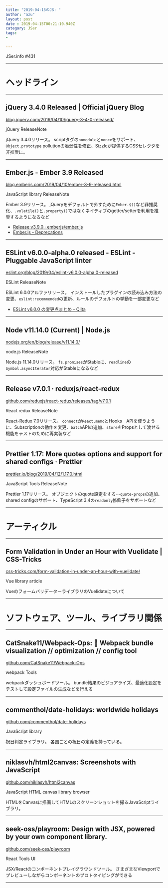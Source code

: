 ```yaml
---
title: "2019-04-15のJS: "
author: "azu"
layout: post
date : 2019-04-15T00:21:10.940Z
category: JSer
tags:
-

---
```


JSer.info #431

----

<h1 class="site-genre">ヘッドライン</h1>

----

## jQuery 3.4.0 Released | Official jQuery Blog
[blog.jquery.com/2019/04/10/jquery-3-4-0-released/](http://blog.jquery.com/2019/04/10/jquery-3-4-0-released/ "jQuery 3.4.0 Released | Official jQuery Blog")
<p class="jser-tags jser-tag-icon"><span class="jser-tag">jQuery</span> <span class="jser-tag">ReleaseNote</span></p>

jQuery 3.4.0リリース。
scriptタグの`nomodule`と`nonce`をサポート、`Object.prototype` pollutionの脆弱性を修正、Sizzleが提供するCSSセレクタを非推奨に。


----

## Ember.js - Ember 3.9 Released
[blog.emberjs.com/2019/04/10/ember-3-9-released.html](https://blog.emberjs.com/2019/04/10/ember-3-9-released.html "Ember.js - Ember 3.9 Released")
<p class="jser-tags jser-tag-icon"><span class="jser-tag">JavaScript</span> <span class="jser-tag">library</span> <span class="jser-tag">ReleaseNote</span></p>

Ember 3.9リリース。
jQueryをデフォルトで外すために`Ember.$()`など非推奨化、`.volatile()`と`.property()`ではなくネイティブのgetter/setterを利用を推奨するようになるなど

- [Release v3.9.0 · emberjs/ember.js](https://github.com/emberjs/ember.js/releases/tag/v3.9.0 "Release v3.9.0 · emberjs/ember.js")
- [Ember.js - Deprecations](https://deprecations.emberjs.com/v3.x/ "Ember.js - Deprecations")

----

## ESLint v6.0.0-alpha.0 released - ESLint - Pluggable JavaScript linter
[eslint.org/blog/2019/04/eslint-v6.0.0-alpha.0-released](https://eslint.org/blog/2019/04/eslint-v6.0.0-alpha.0-released "ESLint v6.0.0-alpha.0 released - ESLint - Pluggable JavaScript linter")
<p class="jser-tags jser-tag-icon"><span class="jser-tag">ESLint</span> <span class="jser-tag">ReleaseNote</span></p>

ESLint 6.0.0アルファリリース。
インストールしたプラグインの読み込み方法の変更、`eslint:recommended`の更新、ルールのデフォルトの挙動を一部変更など

- [ESLint v6.0.0 の変更点まとめ - Qiita](https://qiita.com/mysticatea/items/274347ff9473b26b575a "ESLint v6.0.0 の変更点まとめ - Qiita")

----

## Node v11.14.0 (Current) | Node.js
[nodejs.org/en/blog/release/v11.14.0/](https://nodejs.org/en/blog/release/v11.14.0/ "Node v11.14.0 (Current) | Node.js")
<p class="jser-tags jser-tag-icon"><span class="jser-tag">node.js</span> <span class="jser-tag">ReleaseNote</span></p>

Node.js 11.14.0リリース。
`fs.promises`がStableに、`readline`の`Symbol.asyncIterator`対応がStableになるなど


----

## Release v7.0.1 · reduxjs/react-redux
[github.com/reduxjs/react-redux/releases/tag/v7.0.1](https://github.com/reduxjs/react-redux/releases/tag/v7.0.1 "Release v7.0.1 · reduxjs/react-redux")
<p class="jser-tags jser-tag-icon"><span class="jser-tag">React</span> <span class="jser-tag">redux</span> <span class="jser-tag">ReleaseNote</span></p>

React-Redux 7.0リリース。 `connect`が`React.memo`とHooks　APIを使うように、Subscriptionの動作を変更、`batch`APIの追加、`store`をPropsとして渡せる機能をテストのために再実装など


----

## Prettier 1.17: More quotes options and support for shared configs · Prettier
[prettier.io/blog/2019/04/12/1.17.0.html](https://prettier.io/blog/2019/04/12/1.17.0.html "Prettier 1.17: More quotes options and support for shared configs · Prettier")
<p class="jser-tags jser-tag-icon"><span class="jser-tag">JavaScript</span> <span class="jser-tag">Tools</span> <span class="jser-tag">ReleaseNote</span></p>

Prettier 1.17リリース。
オブジェクトのquote設定をする`--quote-props`の追加、shared configのサポート、TypeScript 3.4の`readonly`修飾子をサポートなど


----
<h1 class="site-genre">アーティクル</h1>

----

## Form Validation in Under an Hour with Vuelidate | CSS-Tricks
[css-tricks.com/form-validation-in-under-an-hour-with-vuelidate/](https://css-tricks.com/form-validation-in-under-an-hour-with-vuelidate/ "Form Validation in Under an Hour with Vuelidate | CSS-Tricks")
<p class="jser-tags jser-tag-icon"><span class="jser-tag">Vue</span> <span class="jser-tag">library</span> <span class="jser-tag">article</span></p>

VueのフォームバリデーターライブラリのVuelidateについて


----
<h1 class="site-genre">ソフトウェア、ツール、ライブラリ関係</h1>

----

## CatSnake11/Webpack-Ops: 📁 Webpack bundle visualization // optimization // config tool
[github.com/CatSnake11/Webpack-Ops](https://github.com/CatSnake11/Webpack-Ops "CatSnake11/Webpack-Ops: 📁 Webpack bundle visualization // optimization // config tool")
<p class="jser-tags jser-tag-icon"><span class="jser-tag">webpack</span> <span class="jser-tag">Tools</span></p>

webpackダッシュボードツール。
bundle結果のビジュアライズ、最適化設定をテストして設定ファイルの生成などを行える


----

## commenthol/date-holidays: worldwide holidays
[github.com/commenthol/date-holidays](https://github.com/commenthol/date-holidays "commenthol/date-holidays: worldwide holidays")
<p class="jser-tags jser-tag-icon"><span class="jser-tag">JavaScript</span> <span class="jser-tag">library</span></p>

祝日判定ライブラリ。
各国ごとの祝日の定義を持っている。


----

## niklasvh/html2canvas: Screenshots with JavaScript
[github.com/niklasvh/html2canvas](https://github.com/niklasvh/html2canvas "niklasvh/html2canvas: Screenshots with JavaScript")
<p class="jser-tags jser-tag-icon"><span class="jser-tag">JavaScript</span> <span class="jser-tag">HTML</span> <span class="jser-tag">canvas</span> <span class="jser-tag">library</span> <span class="jser-tag">browser</span></p>

HTMLをCanvasに描画してHTMLのスクリーンショットを撮るJavaScriptライブラリ。


----

## seek-oss/playroom: Design with JSX, powered by your own component library.
[github.com/seek-oss/playroom](https://github.com/seek-oss/playroom "seek-oss/playroom: Design with JSX, powered by your own component library.")
<p class="jser-tags jser-tag-icon"><span class="jser-tag">React</span> <span class="jser-tag">Tools</span> <span class="jser-tag">UI</span></p>

JSX/Reactのコンポーネントプレイグラウンドツール。
さまざまなViewportでプレビューしながらコンポーネントのプロトタイピングができる


----

